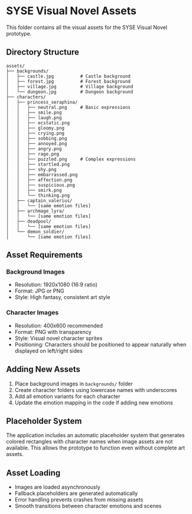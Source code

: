 # SYSE Visual Novel Assets

This folder contains all the visual assets for the SYSE Visual Novel prototype.

## Directory Structure

```
assets/
├── backgrounds/
│   ├── castle.jpg          # Castle background
│   ├── forest.jpg          # Forest background  
│   ├── village.jpg         # Village background
│   └── dungeon.jpg         # Dungeon background
├── characters/
│   ├── princess_seraphina/
│   │   ├── neutral.png     # Basic expressions
│   │   ├── smile.png
│   │   ├── laugh.png
│   │   ├── ecstatic.png
│   │   ├── gloomy.png
│   │   ├── crying.png
│   │   ├── sobbing.png
│   │   ├── annoyed.png
│   │   ├── angry.png
│   │   ├── rage.png
│   │   ├── puzzled.png     # Complex expressions
│   │   ├── startled.png
│   │   ├── shy.png
│   │   ├── embarrassed.png
│   │   ├── affection.png
│   │   ├── suspicious.png
│   │   ├── smirk.png
│   │   └── thinking.png
│   ├── captain_valerius/
│   │   └── [same emotion files]
│   ├── archmage_lyra/
│   │   └── [same emotion files]
│   ├── deadpool/
│   │   └── [same emotion files]
│   └── demon_soldier/
│       └── [same emotion files]
```

## Asset Requirements

### Background Images
- Resolution: 1920x1080 (16:9 ratio)
- Format: JPG or PNG
- Style: High fantasy, consistent art style

### Character Images
- Resolution: 400x600 recommended
- Format: PNG with transparency
- Style: Visual novel character sprites
- Positioning: Characters should be positioned to appear naturally when displayed on left/right sides

## Adding New Assets

1. Place background images in `backgrounds/` folder
2. Create character folders using lowercase names with underscores
3. Add all emotion variants for each character
4. Update the emotion mapping in the code if adding new emotions

## Placeholder System

The application includes an automatic placeholder system that generates colored rectangles with character names when image assets are not available. This allows the prototype to function even without complete art assets.

## Asset Loading

- Images are loaded asynchronously
- Fallback placeholders are generated automatically
- Error handling prevents crashes from missing assets
- Smooth transitions between character emotions and scenes